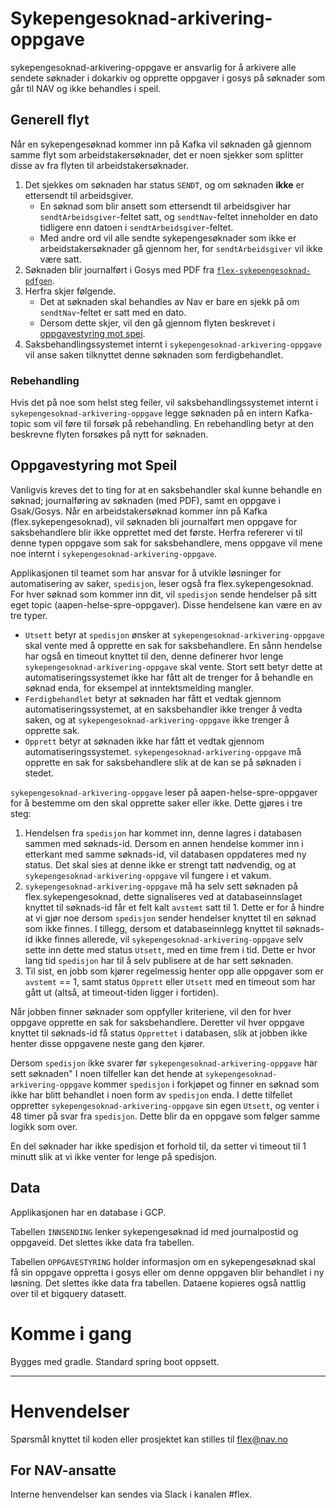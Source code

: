 # Sykepengesoknad-arkivering-oppgave
sykepengesoknad-arkivering-oppgave er ansvarlig for å arkivere alle sendete søknader i dokarkiv og opprette oppgaver i gosys på søknader som går til NAV og ikke behandles i speil.

## Generell flyt

Når en sykepengesøknad kommer inn på Kafka vil søknaden gå gjennom samme flyt som arbeidstakersøknader,
det er noen sjekker som splitter disse av fra flyten til arbeidstakersøknader.

1. Det sjekkes om søknaden har status `SENDT`, og om søknaden **ikke** er ettersendt til arbeidsgiver.
    * En søknad som blir ansett som ettersendt til arbeidsgiver har `sendtArbeidsgiver`-feltet satt, og
      `sendtNav`-feltet inneholder en dato tidligere enn datoen i `sendtArbeidsgiver`-feltet.
    * Med andre ord vil alle sendte sykepengesøknader som ikke er arbeidstakersøknader gå gjennom her,
      for `sendtArbeidsgiver` vil ikke være satt.
2. Søknaden blir journalført i Gosys med PDF fra [`flex-sykepengesoknad-pdfgen`](flex-sykepengesoknad-pdfgen.md).
3. Herfra skjer følgende.
    * Det at søknaden skal behandles av Nav er bare en sjekk på om `sendtNav`-feltet er satt med en dato.
    * Dersom dette skjer, vil den gå gjennom flyten beskrevet i [oppgavestyring mot spei](#oppgavestyring-mot-speil).
4. Saksbehandlingssystemet internt i `sykepengesoknad-arkivering-oppgave` vil anse saken tilknyttet denne søknaden som ferdigbehandlet.

### Rebehandling
Hvis det på noe som helst steg feiler, vil saksbehandlingssystemet internt i `sykepengesoknad-arkivering-oppgave` legge søknaden på en intern Kafka-topic som
vil føre til forsøk på rebehandling. En rebehandling betyr at den beskrevne flyten forsøkes på nytt for søknaden.

## Oppgavestyring mot Speil

Vanligvis kreves det to ting for at en saksbehandler skal kunne behandle en søknad;
journalføring av søknaden (med PDF), samt en oppgave i Gsak/Gosys.
Når en arbeidstakersøknad kommer inn på Kafka (flex.sykepengesoknad), vil søknaden bli journalført men
oppgave for saksbehandlere blir ikke opprettet med det første. Herfra refererer vi til denne typen
oppgave som sak for saksbehandlere, mens oppgave vil mene noe internt i `sykepengesoknad-arkivering-oppgave`.

Applikasjonen til teamet som har ansvar for å utvikle løsninger for automatisering av saker, `spedisjon`,
leser også fra flex.sykepengesoknad. For hver søknad som kommer inn dit, vil `spedisjon` sende hendelser på sitt
eget topic (aapen-helse-spre-oppgaver). Disse hendelsene kan være en av tre typer.

* `Utsett` betyr at `spedisjon` ønsker at `sykepengesoknad-arkivering-oppgave` skal vente med å opprette en sak for saksbehandlere.
  En sånn hendelse har også en timeout knyttet til den, denne definerer hvor lenge `sykepengesoknad-arkivering-oppgave` skal vente.
  Stort sett betyr dette at automatiseringssystemet ikke har fått alt de trenger for å behandle en søknad enda,
  for eksempel at inntektsmelding mangler.
* `Ferdigbehandlet` betyr at søknaden har fått et vedtak gjennom automatiseringssystemet, at
  en saksbehandler ikke trenger å vedta saken, og at `sykepengesoknad-arkivering-oppgave` ikke trenger å opprette sak.
* `Opprett` betyr at søknaden ikke har fått et vedtak gjennom automatiseringssystemet. `sykepengesoknad-arkivering-oppgave`
  må opprette en sak for saksbehandlere slik at de kan se på søknaden i stedet.

`sykepengesoknad-arkivering-oppgave` leser på aapen-helse-spre-oppgaver for å bestemme om den skal opprette saker eller ikke.
Dette gjøres i tre steg:

1. Hendelsen fra `spedisjon` har kommet inn, denne lagres i databasen sammen med søknads-id. Dersom en annen
   hendelse kommer inn i etterkant med samme søknads-id, vil databasen oppdateres med ny status.
   Det skal sies at denne ikke er strengt tatt nødvendig, og at `sykepengesoknad-arkivering-oppgave` vil fungere i et vakum.
2. `sykepengesoknad-arkivering-oppgave` må ha selv sett søknaden på flex.sykepengesoknad, dette signaliseres ved at
   databaseinnslaget knyttet til søknads-id får et felt kalt `avstemt` satt til 1.
   Dette er for å hindre at vi gjør noe dersom `spedisjon` sender hendelser knyttet til en søknad som ikke finnes.
   I tillegg, dersom et databaseinnlegg knyttet til søknads-id ikke finnes allerede, vil `sykepengesoknad-arkivering-oppgave` selv sette inn
   dette med status `Utsett`, med en time frem i tid. Dette er hvor lang tid `spedisjon` har til å selv publisere
   at de har sett søknaden.
3. Til sist, en jobb som kjører regelmessig henter opp alle oppgaver som er `avstemt` == 1,
   samt status `Opprett` eller `Utsett` med en timeout som har gått ut (altså, at timeout-tiden ligger i fortiden).

Når jobben finner søknader som oppfyller kriteriene, vil den for hver oppgave opprette en sak for saksbehandlere.
Deretter vil hver oppgave knyttet til søknads-id få status `Opprettet` i databasen, slik at jobben ikke henter
disse oppgavene neste gang den kjører.

Dersom `spedisjon` ikke svarer før `sykepengesoknad-arkivering-oppgave` har sett søknaden"
I noen tilfeller kan det hende at `sykepengesoknad-arkivering-oppgave` kommer `spedisjon` i forkjøpet og finner en søknad
som ikke har blitt behandlet i noen form av `spedisjon` enda. I dette tilfellet oppretter `sykepengesoknad-arkivering-oppgave`
sin egen `Utsett`, og venter i 48 timer på svar fra `spedisjon`. Dette blir da en oppgave som
følger samme logikk som over.

En del søknader har ikke spedisjon et forhold til, da setter vi timeout til 1 minutt slik at vi ikke venter for lenge på spedisjon.


## Data
Applikasjonen har en database i GCP. 

Tabellen `INNSENDING` lenker sykepengesøknad id med journalpostid og oppgaveid. Det slettes ikke data fra tabellen.

Tabellen `OPPGAVESTYRING` holder informasjon om en sykepengesøknad skal få sin oppgave oppretta i gosys eller om denne oppgaven blir behandlet i ny løsning.
Det slettes ikke data fra tabellen. Dataene kopieres også nattlig over til et bigquery datasett.


# Komme i gang

Bygges med gradle. Standard spring boot oppsett.

---

# Henvendelser

Spørsmål knyttet til koden eller prosjektet kan stilles til flex@nav.no

## For NAV-ansatte

Interne henvendelser kan sendes via Slack i kanalen #flex.
